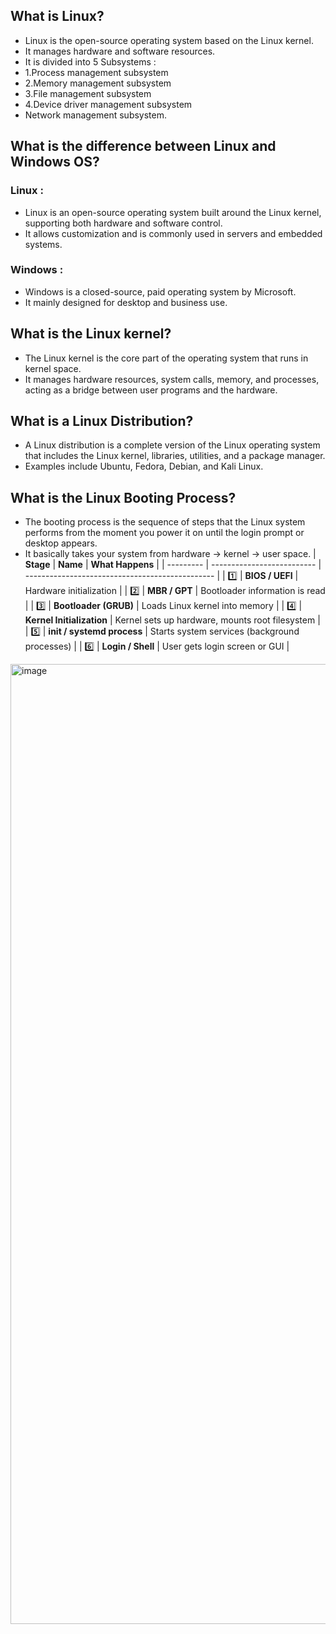 ## What is Linux?
- Linux is the open-source operating system based on the Linux kernel.
- It manages hardware and software resources.
- It is divided into 5 Subsystems :
- 1.Process management subsystem
- 2.Memory management subsystem
- 3.File management subsystem
- 4.Device driver management subsystem
- Network management subsystem.

## What is the difference between Linux and Windows OS?
### Linux :
- Linux is an open-source operating system built around the Linux kernel, supporting both hardware and software control.
- It allows customization and is commonly used in servers and embedded systems.
### Windows :
- Windows is a closed-source, paid operating system by Microsoft.
- It mainly designed for desktop and business use.

## What is the Linux kernel?
- The Linux kernel is the core part of the operating system that runs in kernel space.
- It manages hardware resources, system calls, memory, and processes, acting as a bridge between user programs and the hardware.

## What is a Linux Distribution?
- A Linux distribution is a complete version of the Linux operating system that includes the Linux kernel, libraries, utilities, and a package manager.
- Examples include Ubuntu, Fedora, Debian, and Kali Linux.

## What is the Linux Booting Process?
- The booting process is the sequence of steps that the Linux system performs from the moment you power it on until the login prompt or desktop appears.
- It basically takes your system from hardware → kernel → user space.
| **Stage** | **Name**                   | **What Happens**                                |
| --------- | -------------------------- | ----------------------------------------------- |
| 1️⃣       | **BIOS / UEFI**            | Hardware initialization                         |
| 2️⃣       | **MBR / GPT**              | Bootloader information is read                  |
| 3️⃣       | **Bootloader (GRUB)**      | Loads Linux kernel into memory                  |
| 4️⃣       | **Kernel Initialization**  | Kernel sets up hardware, mounts root filesystem |
| 5️⃣       | **init / systemd process** | Starts system services (background processes)   |
| 6️⃣       | **Login / Shell**          | User gets login screen or GUI                   |

<img width="1024" height="1536" alt="image" src="https://github.com/user-attachments/assets/f1ed4f39-50ca-48e0-a979-3d192f7811ad" />

